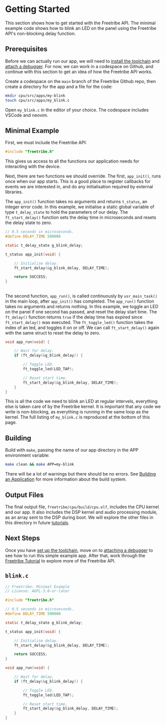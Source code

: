 # Getting Started

This section shows how to get started with the Freetribe API.
The minimal example code shows how to blink an LED on the panel
using the Freetribe API's non-blocking delay function.

## Prerequisites

Before we can actually run our app, we will need to
[install the toolchain](toolchain.md) and [attach a debugger](debugging.md).
For now, we can work in a codespace on Github,
and continue with this section to get an idea of how the Freetribe API works.

Create a codespace on the `main` branch of the Freetribe Github repo,
then create a directory for the app and a file for the code:

```bash
mkdir cpu/src/apps/my-blink
touch cpu/src/apps/my_blink.c
```

Open `my_blink.c` in the editor of your choice.
The codespace includes VSCode and neovim.

## Minimal Example

First, we must include the Freetribe API:

```c
#include "freetribe.h"
```

This gives us access to all the functions our
application needs for interacting with the device.

Next, there are two functions we should override.
The first, `app_init()`, runs once when our app starts.
This is a good place to register callbacks for events we are interested in,
and do any initialisation required by external libraries.

The `app_init()` function takes no arguments and returns `t_status`,
an integer error code.
In this example, we initialise a static global variable of type
`t_delay_state` to hold the parameters of our delay.
The `ft_start_delay()` function sets the delay time in microseconds
and resets the delay state to zero.

```c
// 0.5 seconds in microseconds.
#define DELAY_TIME 500000

static t_delay_state g_blink_delay;

t_status app_init(void) {

    // Initialise delay.
    ft_start_delay(&g_blink_delay, DELAY_TIME);

    return SUCCESS;
}
```

##

The second function, `app_run()`, is called continuously by `usr_main_task()`
in the main loop, after `app_init()` has completed.
The `app_run()` function takes no arguments and returns nothing.
In this example, we toggle an LED on the panel if one second has passed,
and reset the delay start time. The `ft_delay()` function returns `true`
if the delay time has expired since `ft_start_delay()` was executed.
The `ft_toggle_led()` function takes the index of an led,
and toggles it on or off. We can call `ft_start_delay()` again with
the same struct to reset the delay to zero.

```c
void app_run(void) {

    // Wait for delay.
    if (ft_delay(&g_blink_delay)) {

        // Toggle LED.
        ft_toggle_led(LED_TAP);

        // Reset start time.
        ft_start_delay(&g_blink_delay, DELAY_TIME);
    }
}
```

This is all the code we need to blink an LED at regular intervels,
everything else is taken care of by the Freetribe kernel. It is
important that any code we write is non-blocking, as everything
is running in the same loop as the kernel.
The full listing of `my_blink.c` is reproduced at the bottom of this page.

## Building

Build with `make`, passing the name of our app directory in the APP environment variable:

```bash
make clean && make APP=my-blink
```

There will be a lot of warnings but there should be no errors.
See [Building an Application](building.md) for more information about the build system.

## Output Files

The final output file, `freetribe/cpu/build/cpu.elf`,
includes the CPU kernel and our app.
It also includes the DSP kernel and audio processing module,
as an array sent to the DSP during boot.
We will explore the other files in this directory in future [tutorials](tutorial.md).

## Next Steps

Once you have [set up the toolchain](toolchain.md), move on to
[attaching a debugger](debugging.md) to see how to run this simple example app.
After that, work through the [Freetribe Tutorial](tutorial.md)
to explore more of the Freetribe API.

## `blink.c`

```c
// Freetribe: Minimal Example
// License: AGPL-3.0-or-later

#include "freetribe.h"

// 0.5 seconds in microseconds.
#define DELAY_TIME 500000

static t_delay_state g_blink_delay;

t_status app_init(void) {

    // Initialise delay.
    ft_start_delay(&g_blink_delay, DELAY_TIME);

    return SUCCESS;
}

void app_run(void) {

    // Wait for delay.
    if (ft_delay(&g_blink_delay)) {

        // Toggle LED.
        ft_toggle_led(LED_TAP);

        // Reset start time.
        ft_start_delay(&g_blink_delay, DELAY_TIME);
    }
}
```
